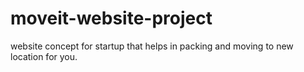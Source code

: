 # moveit-website-project
website concept for startup that helps in packing and moving to new location for you.
